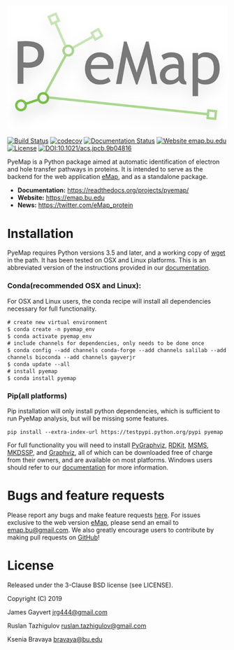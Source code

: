 <div align="center">
  <img src="https://github.com/gayverjr/pyemap/blob/master/docs/logo/pyemap_logo.png">
</div>

[![Build Status](https://travis-ci.org/gayverjr/pyemap.svg?branch=master)](https://travis-ci.org/gayverjr/pyemap) [![codecov](https://codecov.io/gh/gayverjr/pyemap/branch/master/graph/badge.svg)](https://codecov.io/gh/gayverjr/pyemap/branch/master) [![Documentation Status](https://readthedocs.org/projects/pyemap/badge/?version=latest)](https://pyemap.readthedocs.io/en/latest/?badge=latest) [![Website emap.bu.edu](https://img.shields.io/website-up-down-green-red/https/emap.bu.edu.svg)](https://emap.bu.edu/) [![License](https://img.shields.io/badge/License-BSD%203--Clause-blue.svg)](https://github.com/gayverjr/pyemap/blob/master/LICENSE) [![DOI:10.1021/acs.jpcb.9b04816](https://zenodo.org/badge/DOI/10.1021/acs.jpcb.9b04816.svg)](https://doi.org/10.1021/acs.jpcb.9b04816)

PyeMap is a Python package aimed at automatic identification of electron and hole transfer pathways in proteins. It is intended to serve as the backend for the web application [eMap](https://emap.bu.edu), and as a standalone package.

- **Documentation:** https://readthedocs.org/projects/pyemap/
- **Website:** https://emap.bu.edu
- **News:** https://twitter.com/eMap_protein
# Installation
PyeMap requires Python versions 3.5 and later, and a working copy of [wget](https://www.gnu.org/software/wget/) in the path. It has been tested on OSX and Linux platforms. This is an abbreviated version of the instructions provided in our [documentation](https://pyemap.readthedocs.io/en/latest/install.html).

### Conda(recommended OSX and Linux):
For OSX and Linux users, the conda recipe will install all dependencies necessary for full functionality.
```
# create new virtual environment
$ conda create -n pyemap_env
$ conda activate pyemap_env
# include channels for dependencies, only needs to be done once
$ conda config --add channels conda-forge --add channels salilab --add channels bioconda --add channels gayverjr
$ conda update --all
# install pyemap
$ conda install pyemap
```

### Pip(all platforms)
Pip installation will only install python dependencies, which is sufficient to run PyeMap analysis, but will be missing some features.
```
pip install --extra-index-url https://testpypi.python.org/pypi pyemap
```
For full functionality you will need to install [PyGraphviz](https://pygraphviz.github.io/), [RDKit](https://www.rdkit.org/docs/Install.html), [MSMS](http://mgltools.scripps.edu/packages/MSMS), [MKDSSP](https://swift.cmbi.umcn.nl/gv/dssp/DSSP_3.html), and [Graphviz](https://graphviz.gitlab.io/), all of which can be downloaded free of charge from their owners, and are available on most platforms. Windows users should refer to our [documentation](https://pyemap.readthedocs.io/en/latest/install.html) for more information.


# Bugs and feature requests
Please report any bugs and make feature requests [here](https://github.com/gayverjr/pyemap/issues). For issues exclusive to the web version [eMap](https:emap.bu.edu), please send an email to <emap.bu@gmail.com>. We also greatly encourage users to contribute by making pull requests on [GitHub](https://github.com/gayverjr/pyemap)!

# License
Released under the 3-Clause BSD license (see LICENSE).

Copyright (C) 2019

James Gayvert <jrg444@gmail.com>

Ruslan Tazhigulov <ruslan.tazhigulov@gmail.com>

Ksenia Bravaya <bravaya@bu.edu>
